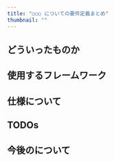 ```yaml
---
title: "○○○ についての要件定義まとめ"
thumbnail: ""
---
```


## どういったものか

## 使用するフレームワーク

## 仕様について

## TODOs

## 今後のについて
